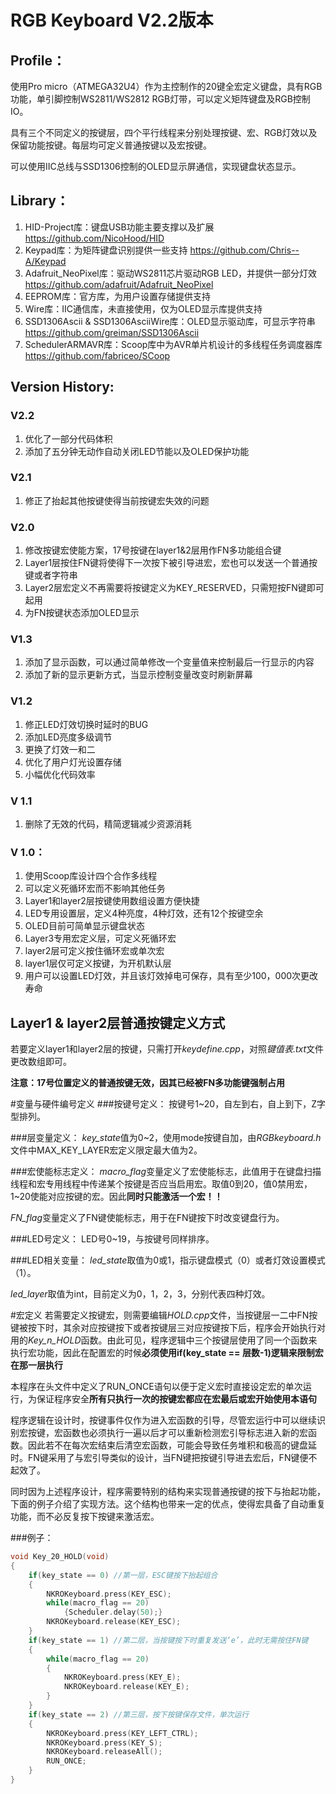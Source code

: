 # RGB Keyboard V2.2版本

## Profile：
使用Pro micro（ATMEGA32U4）作为主控制作的20键全宏定义键盘，具有RGB功能，单引脚控制WS2811/WS2812 RGB灯带，可以定义矩阵键盘及RGB控制IO。

具有三个不同定义的按键层，四个平行线程来分别处理按键、宏、RGB灯效以及保留功能按键。每层均可定义普通按键以及宏按键。

可以使用IIC总线与SSD1306控制的OLED显示屏通信，实现键盘状态显示。

## Library：
1.	HID-Project库：键盘USB功能主要支撑以及扩展
https://github.com/NicoHood/HID
2.	Keypad库：为矩阵键盘识别提供一些支持
https://github.com/Chris--A/Keypad
3.	Adafruit_NeoPixel库：驱动WS2811芯片驱动RGB LED，并提供一部分灯效
https://github.com/adafruit/Adafruit_NeoPixel
4.	EEPROM库：官方库，为用户设置存储提供支持
5.	Wire库：IIC通信库，未直接使用，仅为OLED显示库提供支持
6.	SSD1306Ascii & SSD1306AsciiWire库：OLED显示驱动库，可显示字符串
https://github.com/greiman/SSD1306Ascii
7.	SchedulerARMAVR库：Scoop库中为AVR单片机设计的多线程任务调度器库
https://github.com/fabriceo/SCoop

## Version History:

### V2.2
1.	优化了一部分代码体积
2.	添加了五分钟无动作自动关闭LED节能以及OLED保护功能

### V2.1
1.	修正了抬起其他按键使得当前按键宏失效的问题

### V2.0
1.	修改按键宏使能方案，17号按键在layer1&2层用作FN多功能组合键
2.	Layer1层按住FN键将使得下一次按下被引导进宏，宏也可以发送一个普通按键或者字符串
3.	Layer2层宏定义不再需要将按键定义为KEY_RESERVED，只需短按FN键即可起用
4.	为FN按键状态添加OLED显示

### V1.3
1.	添加了显示函数，可以通过简单修改一个变量值来控制最后一行显示的内容
2.	添加了新的显示更新方式，当显示控制变量改变时刷新屏幕

### V1.2
1.	修正LED灯效切换时延时的BUG
2.	添加LED亮度多级调节
3.	更换了灯效一和二
4.	优化了用户灯光设置存储
5.	小幅优化代码效率

### V 1.1
1.  删除了无效的代码，精简逻辑减少资源消耗

### V 1.0：
1.	使用Scoop库设计四个合作多线程
2.	可以定义死循环宏而不影响其他任务
3.	Layer1和layer2层按键使用数组设置方便快捷
4.	LED专用设置层，定义4种亮度，4种灯效，还有12个按键空余
5.	OLED目前可简单显示键盘状态
6.	Layer3专用宏定义层，可定义死循环宏
7.	layer2层可定义按住循环宏或单次宏
8.	layer1层仅可定义按键，为开机默认层
9.	用户可以设置LED灯效，并且该灯效掉电可保存，具有至少100，000次更改寿命

## Layer1 & layer2层普通按键定义方式

若要定义layer1和layer2层的按键，只需打开*keydefine.cpp*，对照*键值表.txt*文件更改数组即可。

**注意：17号位置定义的普通按键无效，因其已经被FN多功能键强制占用**

#变量与硬件编号定义
###按键号定义：
按键号1~20，自左到右，自上到下，Z字型排列。

###层变量定义：
*key_state*值为0~2，使用mode按键自加，由*RGBkeyboard.h*文件中MAX_KEY_LAYER宏定义限定最大值为2。

###宏使能标志定义：
*macro_flag*变量定义了宏使能标志，此值用于在键盘扫描线程和宏专用线程中传递某个按键是否应当启用宏。取值0到20，值0禁用宏，1~20使能对应按键的宏。因此**同时只能激活一个宏！！**

*FN_flag*变量定义了FN键使能标志，用于在FN键按下时改变键盘行为。

###LED号定义：
LED号0~19，与按键号同样排序。

###LED相关变量：
*led_state*取值为0或1，指示键盘模式（0）或者灯效设置模式（1）。

*led_layer*取值为int，目前定义为0，1，2，3，分别代表四种灯效。

#宏定义
若需要定义按键宏，则需要编辑*HOLD.cpp*文件，当按键层一二中FN按键被按下时，其余对应按键按下或者按键层三对应按键按下后，程序会开始执行对用的*Key_n_HOLD*函数。由此可见，程序逻辑中三个按键层使用了同一个函数来执行宏功能，因此在配置宏的时候**必须使用if(key_state == 层数-1)逻辑来限制宏在那一层执行**

本程序在头文件中定义了RUN_ONCE语句以便于定义宏时直接设定宏的单次运行，为保证程序安全**所有只执行一次的按键宏都应在宏最后或宏开始使用本语句**

程序逻辑在设计时，按键事件仅作为进入宏函数的引导，尽管宏运行中可以继续识别宏按键，宏函数也必须执行一遍以后才可以重新检测宏引导标志进入新的宏函数。因此若不在每次宏结束后清空宏函数，可能会导致任务堆积和极高的键盘延时。FN键采用了与宏引导类似的设计，当FN键把按键引导进去宏后，FN键便不起效了。

同时因为上述程序设计，程序需要特别的结构来实现普通按键的按下与抬起功能，下面的例子介绍了实现方法。这个结构也带来一定的优点，使得宏具备了自动重复功能，而不必反复按下按键来激活宏。

###例子：
``` cpp
void Key_20_HOLD(void)
{
	if(key_state == 0) //第一层，ESC键按下抬起组合
	{
		NKROKeyboard.press(KEY_ESC);
		while(macro_flag == 20)
			{Scheduler.delay(50);}
		NKROKeyboard.release(KEY_ESC);
	}
	if(key_state == 1) //第二层，当按键按下时重复发送‘e’，此时无需按住FN键
	{
		while(macro_flag == 20)
		{
			NKROKeyboard.press(KEY_E);
			NKROKeyboard.release(KEY_E);
		}
	}
	if(key_state == 2) //第三层，按下按键保存文件，单次运行
	{
		NKROKeyboard.press(KEY_LEFT_CTRL);
		NKROKeyboard.press(KEY_S);
		NKROKeyboard.releaseAll();
		RUN_ONCE;
	}
}
```
